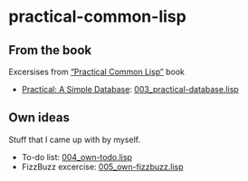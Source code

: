 # practical-common-lisp

## From the book

Excersises from [“Practical Common Lisp”](http://www.gigamonkeys.com/book/) book

* [Practical: A Simple Database](http://www.gigamonkeys.com/book/practical-a-simple-database.html): [003_practical-database.lisp](003_practical-database.lisp)

## Own ideas

Stuff that I came up with by myself.

* To-do list: [004_own-todo.lisp](004_own-todo.lisp)
* FizzBuzz excercise: [005_own-fizzbuzz.lisp](005_own-fizzbuzz.lisp)
